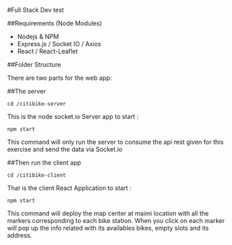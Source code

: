 #Full Stack Dev test


##Requirements (Node Modules)

- Nodejs & NPM
- Express.js / Socket IO / Axios
- React / React-Leaflet

##Folder Structure

There are two parts for the web app:

##The server

`cd /citibike-server`

This is the node socket.io Server app to start :

`npm start`

This command will only run the server to consume the api rest given for this exercise and send the data via Socket.io 


##Then run the client app

`cd /citibike-client`

That is the client React Application to start :

`npm start`

This command will deploy the map center at maimi location with all the markers corresponding to each bike station. When you click on each marker will pop up the info related with its availables bikes, empty slots and its address. 




